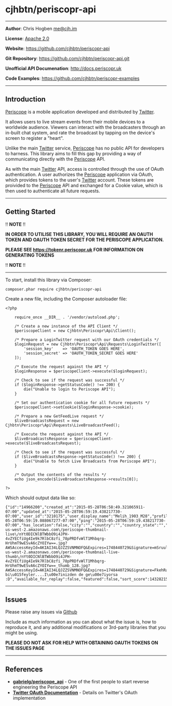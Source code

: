 cjhbtn/periscopr-api
=================

----------

**Author**: Chris Hogben <me@cjh.im>

**License**: [Apache 2.0](http://www.apache.org/licenses/LICENSE-2.0)

**Website**: https://github.com/cjhbtn/periscopr-api

**Git Repository**: https://github.com/cjhbtn/periscopr-api.git

**Unofficial API Documenation**: http://docs.periscopr.uk

**Code Examples**: https://github.com/cjhbtn/periscopr-examples

----------

## Introduction ##

[Periscope](https://periscope.tv) is a mobile application developed and distributed by [Twitter](https://twitter.com).

It allows users to live stream events from their mobile devices to a worldwide audience. Viewers can interact with the
broadcasters through an in-built chat system, and rate the broadcast by tapping on the device's screen to register a "heart".

Unlike the main [Twitter](https://twitter.com) service, [Periscope](https://periscope.tv) has no public API for developers
to harness. This library aims to fill this gap by providing a way of communicating directly with the [Periscope](https://periscope.tv)
API.

As with the main [Twitter](https://twitter.com) API, access is controlled through the use of OAuth authentication. A user authorizes
the [Periscope](https://periscope.tv) application via OAuth, which provides tokens to the user's [Twitter](https://twitter.com) account.
These tokens are proivided to the [Periscope](https://periscope.tv) API and exchanged for a Cookie value, which is then used to authenticate
all future requests.


----------

## Getting Started ##

!! **NOTE** !!

**IN ORDER TO UTILISE THIS LIBRARY, YOU WILL REQUIRE AN OAUTH TOKEN AND OAUTH TOKEN SECRET FOR THE PERISCOPE APPLICATION.**

**PLEASE SEE https://tokenr.periscopr.uk FOR INFORMATION ON GENERATING TOKENS**

!! **NOTE** !!

----------

To start, install this library via Composer:

    composer.phar require cjhbtn/periscopr-api

Create a new file, including the Composer autoloader file:

    <?php
	    
        require_once __DIR__ . '/vendor/autoload.php';
    
        /* Create a new instance of the API Client */
        $periscopeClient = new Cjhbtn\Periscopr\Api\Client();
    
        /* Prepare a LoginTwitter request with our OAuth credentials */
        $loginRequest = new Cjhbtn\Periscopr\Api\Requests\LoginTwitter([
            'session_key'    => 'OAUTH_TOKEN GOES HERE',
            'session_secret' => 'OAUTH_TOKEN_SECRET GOES HERE'
        ]);
    
        /* Execute the request against the API */
        $loginResponse = $periscopeClient->execute($loginRequest);
    
        /* Check to see if the request was successful */
        if ($loginResponse->getStatusCode() !== 200) {
            die("Unable to login to Periscope API");
        }
    
        /* Set our authentication cookie for all future requests */
        $periscopeClient->setCookie($loginResponse->cookie);
    
        /* Prepare a new GetFeedLive request */
        $liveBroadcastsRequest = new Cjhbtn\Periscopr\Api\Requests\LiveBroadcastFeed();
    
        /* Execute the request against the API */
        $liveBroadcastsResponse = $periscopeClient->execute($liveBroadcastsRequest);
    
        /* Check to see if the request was successful */
        if ($liveBroadcastsResponse->getStatusCode() !== 200) {
            die("Unable to fetch Live Broadcasts from Periscope API");
        }
    
        /* Output the contents of the results */
        echo json_encode($liveBroadcastsResponse->results[0]);
		
	?>

Which should output data like so:

    {"id":"14966200","created_at":"2015-05-28T06:58:49.321065911-07:00","updated_at":"2015-05-28T06:59:19.438217730-07:00","user_id":"3210175","user_display_name":"Melih_1903_M28","profile_image_url":"http:\/\/pbs.twimg.com\/profile_images\/603844955879137280\/PqDWz5qk_reasonably_small.jpg","state":"RUNNING","is_locked":false,"friend_chat":false,"start":"2015-05-28T06:59:19.088067277-07:00","ping":"2015-05-28T06:59:19.438217730-07:00","has_location":false,"city":"","country":"","country_state":"","iso_code":"DE","ip_lat":0,"ip_lng":0,"width":320,"height":568,"image_url":"https:\/\/s3-us-west-2.amazonaws.com\/periscope-thumbnail-live\/nYt0DICNlBTWbbO9i4JPH-4vZYECfiUg4Ie9k7RlbC8zfi_78pPRDfvWlT1Mhbqrg-HrUhmT9wESvA6cZYOIYw==.jpg?AWSAccessKeyId=AKIAI34LQJZZSVNMNOFQ&Expires=1748440729&Signature=mSruul3wJPUghUfSUqExfmPBb6s%3D","image_url_small":"https:\/\/s3-us-west-2.amazonaws.com\/periscope-thumbnail-live-thumb\/nYt0DICNlBTWbbO9i4JPH-4vZYECfiUg4Ie9k7RlbC8zfi_78pPRDfvWlT1Mhbqrg-HrUhmT9wESvA6cZYOIYw==_thumb_128.jpg?AWSAccessKeyId=AKIAI34LQJZZSVNMNOFQ&Expires=1748440729&Signature=FkehRaNxi9r%2BbosgU7kNfDS5GRM%3D","status":"Yaz\u0131n bi\u015feyler....I\u00e7inizden de ge\u00e7iyorsa :D","available_for_replay":false,"featured":false,"sort_score":1432821559,"is_trusted":false,"class_name":"Broadcast"}

----------

## Issues ##

Please raise any issues via [Github](https://github.com/cjhbtn/periscopr-api/issues)

Include as much information as you can about what the issue is, how to reproduce it, and any additional modifications or 3rd-party libraries that you might be using.

**PLEASE DO NOT ASK FOR HELP WITH OBTAINING OAUTH TOKENS ON THE ISSUES PAGE**

----------

## References ##

 - **[gabrielg/periscope_api](https://github.com/gabrielg/periscope_api)** - One of the first people to start reverse engineering the Periscope API
 - **[Twitter OAuth Documentation](https://dev.twitter.com/oauth/overview/introduction)** - Details on Twitter's OAuth implementation